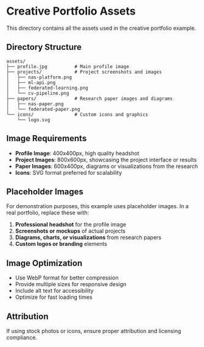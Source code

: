# Creative Portfolio Assets

This directory contains all the assets used in the creative portfolio example.

## Directory Structure

```
assets/
├── profile.jpg          # Main profile image
├── projects/            # Project screenshots and images
│   ├── nas-platform.png
│   ├── ml-api.png
│   ├── federated-learning.png
│   └── cv-pipeline.png
├── papers/              # Research paper images and diagrams
│   ├── nas-paper.png
│   └── federated-paper.png
└── icons/               # Custom icons and graphics
    └── logo.svg
```

## Image Requirements

- **Profile Image**: 400x400px, high quality headshot
- **Project Images**: 800x600px, showcasing the project interface or results
- **Paper Images**: 600x400px, diagrams or visualizations from the research
- **Icons**: SVG format preferred for scalability

## Placeholder Images

For demonstration purposes, this example uses placeholder images. In a real portfolio, replace these with:

1. **Professional headshot** for the profile image
2. **Screenshots or mockups** of actual projects
3. **Diagrams, charts, or visualizations** from research papers
4. **Custom logos or branding** elements

## Image Optimization

- Use WebP format for better compression
- Provide multiple sizes for responsive design
- Include alt text for accessibility
- Optimize for fast loading times

## Attribution

If using stock photos or icons, ensure proper attribution and licensing compliance.

